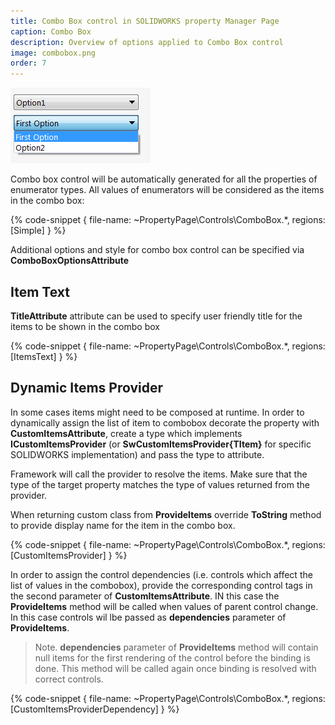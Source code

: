 ```yaml
---
title: Combo Box control in SOLIDWORKS property Manager Page
caption: Combo Box
description: Overview of options applied to Combo Box control
image: combobox.png
order: 7
---
```

![Combo Box control with 3 options](combobox.png)

Combo box control will be automatically generated for all the properties of enumerator types. All values of enumerators will be considered as the items in the combo box:

{% code-snippet { file-name: ~PropertyPage\Controls\ComboBox.*, regions: [Simple] } %}

Additional options and style for combo box control can be specified via **ComboBoxOptionsAttribute**

## Item Text

**TitleAttribute** attribute can be used to specify user friendly title for the items to be shown in the combo box

{% code-snippet { file-name: ~PropertyPage\Controls\ComboBox.*, regions: [ItemsText] } %}

## Dynamic Items Provider

In some cases items might need to be composed at runtime. In order to dynamically assign the list of item to combobox decorate the property with **CustomItemsAttribute**, create a type which implements **ICustomItemsProvider** (or **SwCustomItemsProvider{TItem}** for specific SOLIDWORKS implementation) and pass the type to attribute.

Framework will call the provider to resolve the items. Make sure that the type of the target property matches the type of values returned from the provider.

When returning custom class from **ProvideItems** override **ToString** method to provide display name for the item in the combo box.

{% code-snippet { file-name: ~PropertyPage\Controls\ComboBox.*, regions: [CustomItemsProvider] } %}

In order to assign the control dependencies (i.e. controls which affect the list of values in the combobox), provide the corresponding control tags in the second parameter of **CustomItemsAttribute**. IN this case the **ProvideItems** method will be called when values of parent control change. In this case controls wil lbe passed as **dependencies** parameter of **ProvideItems**.

> Note. **dependencies** parameter of **ProvideItems** method will contain null items for the first rendering of the control before the binding is done. This method will be called again once binding is resolved with correct controls.

{% code-snippet { file-name: ~PropertyPage\Controls\ComboBox.*, regions: [CustomItemsProviderDependency] } %}